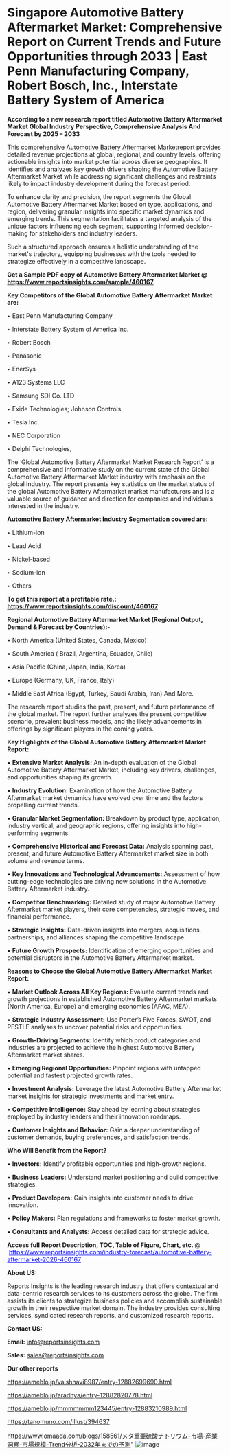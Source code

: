 # Singapore Automotive Battery Aftermarket Market: Comprehensive Report on Current Trends and Future Opportunities through 2033 | East Penn Manufacturing Company, Robert Bosch, Inc., Interstate Battery System of America

<strong>According to a new research report titled Automotive Battery Aftermarket Market Global Industry Perspective, Comprehensive Analysis And Forecast by 2025 – 2033</strong>

This comprehensive <a href=https://www.reportsinsights.com/sample/460167>Automotive Battery Aftermarket Market</a>report provides detailed revenue projections at global, regional, and country levels, offering actionable insights into market potential across diverse geographies. It identifies and analyzes key growth drivers shaping the Automotive Battery Aftermarket Market while addressing significant challenges and restraints likely to impact industry development during the forecast period.

To enhance clarity and precision, the report segments the Global Automotive Battery Aftermarket Market based on type, applications, and region, delivering granular insights into specific market dynamics and emerging trends. This segmentation facilitates a targeted analysis of the unique factors influencing each segment, supporting informed decision-making for stakeholders and industry leaders.

Such a structured approach ensures a holistic understanding of the market's trajectory, equipping businesses with the tools needed to strategize effectively in a competitive landscape.

<strong>Get a Sample PDF copy of Automotive Battery Aftermarket Market </strong><strong>@<a href=https://www.reportsinsights.com/sample/460167 style=color:#0000ff;> https://www.reportsinsights.com/sample/460167</a></strong></font>

<strong>Key Competitors of the Global Automotive Battery Aftermarket Market are:</strong>

‣ East Penn Manufacturing Company

‣ Interstate Battery System of America Inc.

‣ Robert Bosch

‣ Panasonic

‣ EnerSys

‣ A123 Systems LLC

‣ Samsung SDI Co. LTD

‣ Exide Technologies; Johnson Controls

‣ Tesla Inc.

‣ NEC Corporation

‣ Delphi Technologies,

The ‘Global Automotive Battery Aftermarket Market Research Report’ is a comprehensive and informative study on the current state of the Global Automotive Battery Aftermarket Market industry with emphasis on the global industry. The report presents key statistics on the market status of the global Automotive Battery Aftermarket market manufacturers and is a valuable source of guidance and direction for companies and individuals interested in the industry.

<strong>Automotive Battery Aftermarket Industry Segmentation covered are:</strong>

‣ Lithium-ion

‣ Lead Acid

‣ Nickel-based

‣ Sodium-ion

‣ Others

<strong>To get this report at a profitable rate.: <a href=https://www.reportsinsights.com/discount/460167 style=color:#0000ff;>https://www.reportsinsights.com/discount/460167</a></strong></font>

<strong>Regional Automotive Battery Aftermarket Market (Regional Output, Demand &amp; Forecast by Countries):-</strong>

• North America (United States, Canada, Mexico)

• South America ( Brazil, Argentina, Ecuador, Chile)

• Asia Pacific (China, Japan, India, Korea)

• Europe (Germany, UK, France, Italy)

• Middle East Africa (Egypt, Turkey, Saudi Arabia, Iran) And More.

The research report studies the past, present, and future performance of the global market. The report further analyzes the present competitive scenario, prevalent business models, and the likely advancements in offerings by significant players in the coming years.

<strong>Key Highlights of the Global Automotive Battery Aftermarket Market Report:</strong>

• <strong>Extensive Market Analysis:</strong> An in-depth evaluation of the Global Automotive Battery Aftermarket Market, including key drivers, challenges, and opportunities shaping its growth.

• <strong>Industry Evolution:</strong> Examination of how the Automotive Battery Aftermarket market dynamics have evolved over time and the factors propelling current trends.

• <strong>Granular Market Segmentation:</strong> Breakdown by product type, application, industry vertical, and geographic regions, offering insights into high-performing segments.

• <strong>Comprehensive Historical and Forecast Data:</strong> Analysis spanning past, present, and future Automotive Battery Aftermarket market size in both volume and revenue terms.

• <strong>Key Innovations and Technological Advancements:</strong> Assessment of how cutting-edge technologies are driving new solutions in the Automotive Battery Aftermarket industry.

• <strong>Competitor Benchmarking:</strong> Detailed study of major Automotive Battery Aftermarket market players, their core competencies, strategic moves, and financial performance.

• <strong>Strategic Insights:</strong> Data-driven insights into mergers, acquisitions, partnerships, and alliances shaping the competitive landscape.

• <strong>Future Growth Prospects:</strong> Identification of emerging opportunities and potential disruptors in the Automotive Battery Aftermarket market.

<strong>Reasons to Choose the Global Automotive Battery Aftermarket Market Report:</strong>

• <strong>Market Outlook Across All Key Regions:</strong> Evaluate current trends and growth projections in established Automotive Battery Aftermarket markets (North America, Europe) and emerging economies (APAC, MEA).

• <strong>Strategic Industry Assessment:</strong> Use Porter’s Five Forces, SWOT, and PESTLE analyses to uncover potential risks and opportunities.

• <strong>Growth-Driving Segments:</strong> Identify which product categories and industries are projected to achieve the highest Automotive Battery Aftermarket market shares.

• <strong>Emerging Regional Opportunities:</strong> Pinpoint regions with untapped potential and fastest projected growth rates.

• <strong>Investment Analysis:</strong> Leverage the latest Automotive Battery Aftermarket market insights for strategic investments and market entry.

• <strong>Competitive Intelligence:</strong> Stay ahead by learning about strategies employed by industry leaders and their innovation roadmaps.

• <strong>Customer Insights and Behavior:</strong> Gain a deeper understanding of customer demands, buying preferences, and satisfaction trends.

<strong>Who Will Benefit from the Report?</strong>

• <strong>Investors:</strong> Identify profitable opportunities and high-growth regions.

• <strong>Business Leaders:</strong> Understand market positioning and build competitive strategies.

• <strong>Product Developers:</strong> Gain insights into customer needs to drive innovation.

• <strong>Policy Makers:</strong> Plan regulations and frameworks to foster market growth.

• <strong>Consultants and Analysts:</strong> Access detailed data for strategic advice.
</ul>
<strong>Access full Report Description, TOC, Table of Figure, Chart, etc. </strong>@  <a href=https://www.reportsinsights.com/industry-forecast/automotive-battery-aftermarket-2026-460167 style=color:#0000ff;>https://www.reportsinsights.com/industry-forecast/automotive-battery-aftermarket-2026-460167</a></font>

<strong><strong>About US</strong>:</strong>

Reports Insights is the leading research industry that offers contextual and data-centric research services to its customers across the globe. The firm assists its clients to strategize business policies and accomplish sustainable growth in their respective market domain. The industry provides consulting services, syndicated research reports, and customized research reports.

<strong>Contact US:</strong>

<p class=""""><b>Email:</b> <a href=mailto:info@reportsinsights.com>info@reportsinsights.com</a></p>
<p class=""""><b>Sales:</b> <a href=mailto:sales@reportsinsights.com>sales@reportsinsights.com</a></p>

<strong>Our other reports</strong>

<a href=https://ameblo.jp/vaishnavi8987/entry-12882699690.html>https://ameblo.jp/vaishnavi8987/entry-12882699690.html</a>

<a href=https://ameblo.jp/aradhya/entry-12882820778.html>https://ameblo.jp/aradhya/entry-12882820778.html</a>

<a href=https://ameblo.jp/mmmmmmm123445/entry-12883210989.html>https://ameblo.jp/mmmmmmm123445/entry-12883210989.html</a>

<a href=https://tanomuno.com/illust/394637>https://tanomuno.com/illust/394637</a>

<a href=https://www.omaada.com/blogs/158561/メタ重亜硫酸ナトリウム-市場-産業洞察-市場規模-Trend分析-2032年までの予測>https://www.omaada.com/blogs/158561/メタ重亜硫酸ナトリウム-市場-産業洞察-市場規模-Trend分析-2032年までの予測</a>"
![image](https://github.com/user-attachments/assets/1c8180d1-fa5b-4f20-8c5d-f5c94bc2e032)
